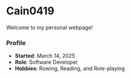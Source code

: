 # Cain0419

Welcome to my personal webpage!

### Profile
- **Started**: March 14, 2025
- **Role**: Software Developer
- **Hobbies**: Rowing, Reading, and Role-playing
